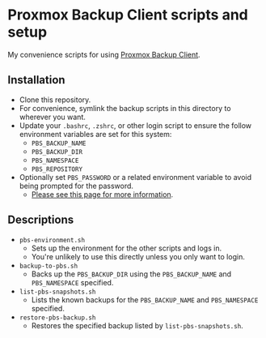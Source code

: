 # Proxmox Backup Client scripts and setup

My convenience scripts for using [Proxmox Backup Client](https://pbs.proxmox.com/docs/backup-client.html). 

## Installation

* Clone this repository.
* For convenience, symlink the backup scripts in this directory to wherever you want.
* Update your `.bashrc`, `.zshrc`, or other login script to ensure the follow environment variables are set for this system:
  * `PBS_BACKUP_NAME`
  * `PBS_BACKUP_DIR`
  * `PBS_NAMESPACE`
  * `PBS_REPOSITORY`
* Optionally set `PBS_PASSWORD` or a related environment variable to avoid being prompted for the password.
  * [Please see this page for more information](https://pbs.proxmox.com/docs/backup-client.html#environment-variables).

## Descriptions

* `pbs-environment.sh`
  * Sets up the environment for the other scripts and logs in.
  * You're unlikely to use this directly unless you only want to login.
* `backup-to-pbs.sh`
  * Backs up the `PBS_BACKUP_DIR` using the `PBS_BACKUP_NAME` and `PBS_NAMESPACE` specified.
* `list-pbs-snapshots.sh`
  * Lists the known backups for the `PBS_BACKUP_NAME` and `PBS_NAMESPACE` specified.
* `restore-pbs-backup.sh`
  * Restores the specified backup listed by `list-pbs-snapshots.sh`.

